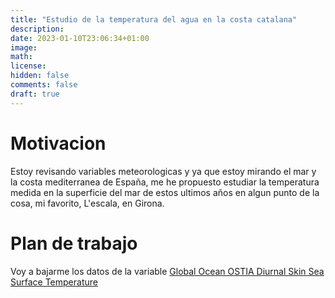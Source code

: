 ```yaml
---
title: "Estudio de la temperatura del agua en la costa catalana"
description: 
date: 2023-01-10T23:06:34+01:00
image: 
math: 
license: 
hidden: false
comments: false
draft: true
---
```



# Motivacion
Estoy revisando variables meteorologicas y ya que estoy mirando  el mar y la costa mediterranea de España, me he propuesto estudiar la temperatura medida en la superficie del mar de estos ultimos años en algun punto de la cosa, mi favorito, L'escala, en Girona.

# Plan de trabajo
Voy a bajarme los datos de la variable [Global Ocean OSTIA Diurnal Skin Sea Surface Temperature](https://data.marine.copernicus.eu/viewer/expert?view=dataset&dataset=SST_GLO_SST_L4_NRT_OBSERVATIONS_010_014) 